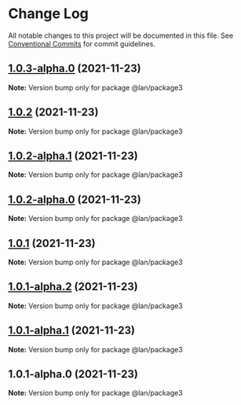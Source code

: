 # Change Log

All notable changes to this project will be documented in this file.
See [Conventional Commits](https://conventionalcommits.org) for commit guidelines.

## [1.0.3-alpha.0](https://github.com/lanzhaoTW/lerna-spike/compare/@lan/package3@1.0.2...@lan/package3@1.0.3-alpha.0) (2021-11-23)

**Note:** Version bump only for package @lan/package3





## [1.0.2](https://github.com/lanzhaoTW/lerna-spike/compare/@lan/package3@1.0.2-alpha.1...@lan/package3@1.0.2) (2021-11-23)

**Note:** Version bump only for package @lan/package3





## [1.0.2-alpha.1](https://github.com/lanzhaoTW/lerna-spike/compare/@lan/package3@1.0.2-alpha.0...@lan/package3@1.0.2-alpha.1) (2021-11-23)

**Note:** Version bump only for package @lan/package3





## [1.0.2-alpha.0](https://github.com/lanzhaoTW/lerna-spike/compare/@lan/package3@1.0.1...@lan/package3@1.0.2-alpha.0) (2021-11-23)

**Note:** Version bump only for package @lan/package3





## [1.0.1](https://github.com/lanzhaoTW/lerna-spike/compare/@lan/package3@1.0.1-alpha.2...@lan/package3@1.0.1) (2021-11-23)

**Note:** Version bump only for package @lan/package3





## [1.0.1-alpha.2](https://github.com/lanzhaoTW/lerna-spike/compare/@lan/package3@1.0.1-alpha.1...@lan/package3@1.0.1-alpha.2) (2021-11-23)

**Note:** Version bump only for package @lan/package3





## [1.0.1-alpha.1](https://github.com/lanzhaoTW/lerna-spike/compare/@lan/package3@1.0.1-alpha.0...@lan/package3@1.0.1-alpha.1) (2021-11-23)

**Note:** Version bump only for package @lan/package3





## 1.0.1-alpha.0 (2021-11-23)

**Note:** Version bump only for package @lan/package3
